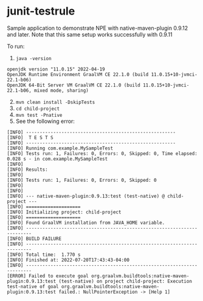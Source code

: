 # junit-testrule

Sample application to demonstrate NPE with native-maven-plugin 0.9.12 and later. Note that this same setup works successfully with 0.9.11

To run:

1) `java -version`
```
openjdk version "11.0.15" 2022-04-19
OpenJDK Runtime Environment GraalVM CE 22.1.0 (build 11.0.15+10-jvmci-22.1-b06)
OpenJDK 64-Bit Server VM GraalVM CE 22.1.0 (build 11.0.15+10-jvmci-22.1-b06, mixed mode, sharing)
```
2) `mvn clean install -DskipTests`
3) `cd child-project`
4) `mvn test -Pnative`
5) See the following error:

```
[INFO] -------------------------------------------------------
[INFO]  T E S T S
[INFO] -------------------------------------------------------
[INFO] Running com.example.MySampleTest
[INFO] Tests run: 1, Failures: 0, Errors: 0, Skipped: 0, Time elapsed: 0.028 s - in com.example.MySampleTest
[INFO] 
[INFO] Results:
[INFO] 
[INFO] Tests run: 1, Failures: 0, Errors: 0, Skipped: 0
[INFO] 
[INFO] 
[INFO] --- native-maven-plugin:0.9.13:test (test-native) @ child-project ---
[INFO] ====================
[INFO] Initializing project: child-project
[INFO] ====================
[INFO] Found GraalVM installation from JAVA_HOME variable.
[INFO] ------------------------------------------------------------------------
[INFO] BUILD FAILURE
[INFO] ------------------------------------------------------------------------
[INFO] Total time:  1.770 s
[INFO] Finished at: 2022-07-20T17:43:43-04:00
[INFO] ------------------------------------------------------------------------
[ERROR] Failed to execute goal org.graalvm.buildtools:native-maven-plugin:0.9.13:test (test-native) on project child-project: Execution test-native of goal org.graalvm.buildtools:native-maven-plugin:0.9.13:test failed.: NullPointerException -> [Help 1]

```
